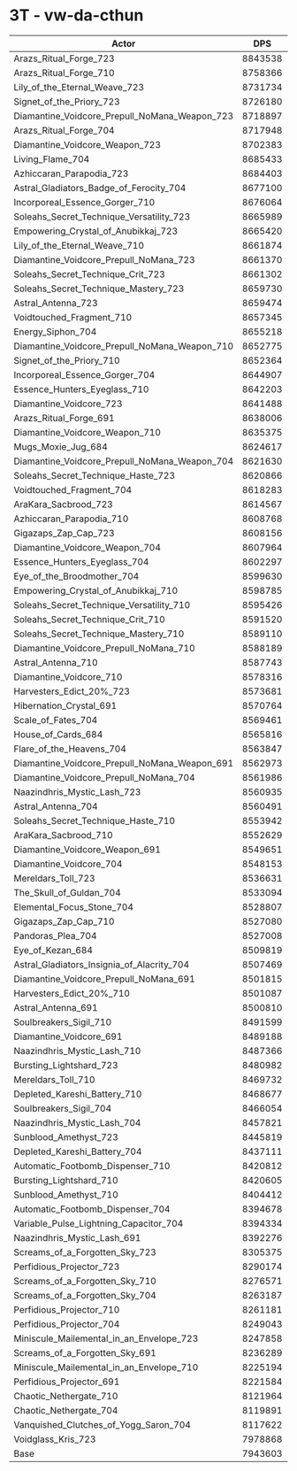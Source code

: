 # 3T - vw-da-cthun
| Actor | DPS | Increase |
|---|:---:|:---:|
|Arazs_Ritual_Forge_723|8843538|11.33%|
|Arazs_Ritual_Forge_710|8758366|10.26%|
|Lily_of_the_Eternal_Weave_723|8731734|9.92%|
|Signet_of_the_Priory_723|8726180|9.85%|
|Diamantine_Voidcore_Prepull_NoMana_Weapon_723|8718897|9.76%|
|Arazs_Ritual_Forge_704|8717948|9.75%|
|Diamantine_Voidcore_Weapon_723|8702383|9.55%|
|Living_Flame_704|8685433|9.34%|
|Azhiccaran_Parapodia_723|8684403|9.33%|
|Astral_Gladiators_Badge_of_Ferocity_704|8677100|9.23%|
|Incorporeal_Essence_Gorger_710|8676064|9.22%|
|Soleahs_Secret_Technique_Versatility_723|8665989|9.09%|
|Empowering_Crystal_of_Anubikkaj_723|8665420|9.09%|
|Lily_of_the_Eternal_Weave_710|8661874|9.04%|
|Diamantine_Voidcore_Prepull_NoMana_723|8661370|9.04%|
|Soleahs_Secret_Technique_Crit_723|8661302|9.03%|
|Soleahs_Secret_Technique_Mastery_723|8659730|9.02%|
|Astral_Antenna_723|8659474|9.01%|
|Voidtouched_Fragment_710|8657345|8.99%|
|Energy_Siphon_704|8655218|8.96%|
|Diamantine_Voidcore_Prepull_NoMana_Weapon_710|8652775|8.93%|
|Signet_of_the_Priory_710|8652364|8.92%|
|Incorporeal_Essence_Gorger_704|8644907|8.83%|
|Essence_Hunters_Eyeglass_710|8642203|8.79%|
|Diamantine_Voidcore_723|8641488|8.79%|
|Arazs_Ritual_Forge_691|8638006|8.74%|
|Diamantine_Voidcore_Weapon_710|8635375|8.71%|
|Mugs_Moxie_Jug_684|8624617|8.57%|
|Diamantine_Voidcore_Prepull_NoMana_Weapon_704|8621630|8.54%|
|Soleahs_Secret_Technique_Haste_723|8620866|8.53%|
|Voidtouched_Fragment_704|8618283|8.49%|
|AraKara_Sacbrood_723|8614567|8.45%|
|Azhiccaran_Parapodia_710|8608768|8.37%|
|Gigazaps_Zap_Cap_723|8608156|8.37%|
|Diamantine_Voidcore_Weapon_704|8607964|8.36%|
|Essence_Hunters_Eyeglass_704|8602297|8.29%|
|Eye_of_the_Broodmother_704|8599630|8.26%|
|Empowering_Crystal_of_Anubikkaj_710|8598785|8.25%|
|Soleahs_Secret_Technique_Versatility_710|8595426|8.21%|
|Soleahs_Secret_Technique_Crit_710|8591520|8.16%|
|Soleahs_Secret_Technique_Mastery_710|8589110|8.13%|
|Diamantine_Voidcore_Prepull_NoMana_710|8588189|8.11%|
|Astral_Antenna_710|8587743|8.11%|
|Diamantine_Voidcore_710|8578316|7.99%|
|Harvesters_Edict_20%_723|8573681|7.93%|
|Hibernation_Crystal_691|8570764|7.90%|
|Scale_of_Fates_704|8569461|7.88%|
|House_of_Cards_684|8565816|7.83%|
|Flare_of_the_Heavens_704|8563847|7.81%|
|Diamantine_Voidcore_Prepull_NoMana_Weapon_691|8562973|7.80%|
|Diamantine_Voidcore_Prepull_NoMana_704|8561986|7.78%|
|Naazindhris_Mystic_Lash_723|8560935|7.77%|
|Astral_Antenna_704|8560491|7.77%|
|Soleahs_Secret_Technique_Haste_710|8553942|7.68%|
|AraKara_Sacbrood_710|8552629|7.67%|
|Diamantine_Voidcore_Weapon_691|8549651|7.63%|
|Diamantine_Voidcore_704|8548153|7.61%|
|Mereldars_Toll_723|8536631|7.47%|
|The_Skull_of_Guldan_704|8533094|7.42%|
|Elemental_Focus_Stone_704|8528807|7.37%|
|Gigazaps_Zap_Cap_710|8527080|7.35%|
|Pandoras_Plea_704|8527008|7.34%|
|Eye_of_Kezan_684|8509819|7.13%|
|Astral_Gladiators_Insignia_of_Alacrity_704|8507469|7.10%|
|Diamantine_Voidcore_Prepull_NoMana_691|8501815|7.03%|
|Harvesters_Edict_20%_710|8501087|7.02%|
|Astral_Antenna_691|8500810|7.01%|
|Soulbreakers_Sigil_710|8491599|6.90%|
|Diamantine_Voidcore_691|8489188|6.87%|
|Naazindhris_Mystic_Lash_710|8487366|6.85%|
|Bursting_Lightshard_723|8480982|6.76%|
|Mereldars_Toll_710|8469732|6.62%|
|Depleted_Kareshi_Battery_710|8468677|6.61%|
|Soulbreakers_Sigil_704|8466054|6.58%|
|Naazindhris_Mystic_Lash_704|8457821|6.47%|
|Sunblood_Amethyst_723|8445819|6.32%|
|Depleted_Kareshi_Battery_704|8437111|6.21%|
|Automatic_Footbomb_Dispenser_710|8420812|6.01%|
|Bursting_Lightshard_710|8420605|6.00%|
|Sunblood_Amethyst_710|8404412|5.80%|
|Automatic_Footbomb_Dispenser_704|8394678|5.68%|
|Variable_Pulse_Lightning_Capacitor_704|8394334|5.67%|
|Naazindhris_Mystic_Lash_691|8392276|5.65%|
|Screams_of_a_Forgotten_Sky_723|8305375|4.55%|
|Perfidious_Projector_723|8290174|4.36%|
|Screams_of_a_Forgotten_Sky_710|8276571|4.19%|
|Screams_of_a_Forgotten_Sky_704|8263187|4.02%|
|Perfidious_Projector_710|8261181|4.00%|
|Perfidious_Projector_704|8249043|3.85%|
|Miniscule_Mailemental_in_an_Envelope_723|8247858|3.83%|
|Screams_of_a_Forgotten_Sky_691|8236289|3.68%|
|Miniscule_Mailemental_in_an_Envelope_710|8225194|3.54%|
|Perfidious_Projector_691|8221584|3.50%|
|Chaotic_Nethergate_710|8121964|2.25%|
|Chaotic_Nethergate_704|8119891|2.22%|
|Vanquished_Clutches_of_Yogg_Saron_704|8117622|2.19%|
|Voidglass_Kris_723|7978868|0.44%|
|Base|7943603|0.00%|
